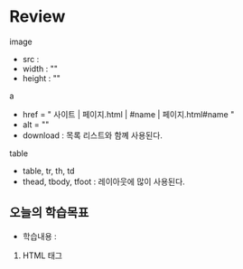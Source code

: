 # Review
image
- src :
- width : ""
- height : ""

a
- href = " 사이트 | 페이지.html | #name | 페이지.html#name "
- alt = ""
- download : 목록 리스트와 함꼐 사용된다.

table
- table, tr, th, td
- thead, tbody, tfoot : 레이아웃에 많이 사용된다.



## 오늘의 학습목표
- 학습내용 :
1) HTML 태그
